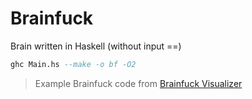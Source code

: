 # Brainfuck

Brain written in Haskell (without input ==)

``` hs
ghc Main.hs --make -o bf -O2
```

> Example Brainfuck code from [Brainfuck Visualizer](https://github.com/fatiherikli/brainfuck-visualizer/)
